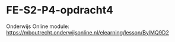 # FE-S2-P4-opdracht4

Onderwijs Online module: https://mboutrecht.onderwijsonline.nl/elearning/lesson/BylMQ9D2

